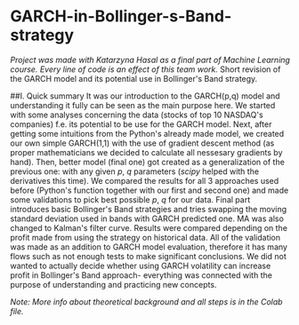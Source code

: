 # GARCH-in-Bollinger-s-Band-strategy
*Project was made with Katarzyna Hasal as a final part of Machine Learning course. Every line of code is an effect of this team work.*
Short revision of the GARCH model  and its potential use in Bollinger's Band strategy.

##I. Quick summary
It was our introduction to the GARCH(p,q) model and understanding it fully can be seen as the main purpose here. We started with some analyses concerning the data (stocks of top 10 NASDAQ's companies) f.e. its potential to be use for the GARCH model. Next, after getting some intuitions from the Python's already made model, we created our own simple GARCH(1,1) with the use of gradient descent method (as proper mathematicians we decided to calculate all nessesary gradients by hand). Then, better model (final one) got created as a generalization of the previous one: with any given *p*, *q* parameters (*scipy* helped with the derivatives this time). We compared the results for all 3 approaches used before (Python's function together with our first and second one) and made some validations to pick best possible *p*, *q* for our data. Final part introduces basic Bollinger's Band strategies and tries swapping the moving standard deviation used in bands with GARCH predicted one. MA was also changed to Kalman's filter curve. Results were compared depending on the profit made from using the strategy on historical data.
All of the validation was made as an addition to GARCH model evaluation, therefore it has many flows such as not enough tests to make significant conclusions. We did not wanted to actually decide whether using GARCH volatility can increase profit in Bollinger's Band approach- everything was connected with the purpose of understanding and practicing new concepts.

*Note: More info about theoretical background and all steps is in the Colab file.*


